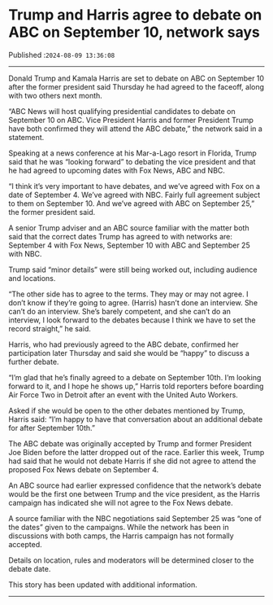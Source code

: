 # Trump and Harris agree to debate on ABC on September 10, network says

Published :`2024-08-09 13:36:08`

---

Donald Trump and Kamala Harris are set to debate on ABC on September 10 after the former president said Thursday he had agreed to the faceoff, along with two others next month.

“ABC News will host qualifying presidential candidates to debate on September 10 on ABC. Vice President Harris and former President Trump have both confirmed they will attend the ABC debate,” the network said in a statement.

Speaking at a news conference at his Mar-a-Lago resort in Florida, Trump said that he was “looking forward” to debating the vice president and that he had agreed to upcoming dates with Fox News, ABC and NBC.

“I think it’s very important to have debates, and we’ve agreed with Fox on a date of September 4. We’ve agreed with NBC. Fairly full agreement subject to them on September 10. And we’ve agreed with ABC on September 25,” the former president said.

A senior Trump adviser and an ABC source familiar with the matter both said that the correct dates Trump has agreed to with networks are: September 4 with Fox News, September 10 with ABC and September 25 with NBC.

Trump said “minor details” were still being worked out, including audience and locations.

“The other side has to agree to the terms. They may or may not agree. I don’t know if they’re going to agree. (Harris) hasn’t done an interview. She can’t do an interview. She’s barely competent, and she can’t do an interview, I look forward to the debates because I think we have to set the record straight,” he said.

Harris, who had previously agreed to the ABC debate, confirmed her participation later Thursday and said she would be “happy” to discuss a further debate.

“I’m glad that he’s finally agreed to a debate on September 10th. I’m looking forward to it, and I hope he shows up,” Harris told reporters before boarding Air Force Two in Detroit after an event with the United Auto Workers.

Asked if she would be open to the other debates mentioned by Trump, Harris said: “I’m happy to have that conversation about an additional debate for after September 10th.”

The ABC debate was originally accepted by Trump and former President Joe Biden before the latter dropped out of the race. Earlier this week, Trump had said that he would not debate Harris if she did not agree to attend the proposed Fox News debate on September 4.

An ABC source had earlier expressed confidence that the network’s debate would be the first one between Trump and the vice president, as the Harris campaign has indicated she will not agree to the Fox News debate.

A source familiar with the NBC negotiations said September 25 was “one of the dates” given to the campaigns. While the network has been in discussions with both camps, the Harris campaign has not formally accepted.

Details on location, rules and moderators will be determined closer to the debate date.

This story has been updated with additional information.

---

